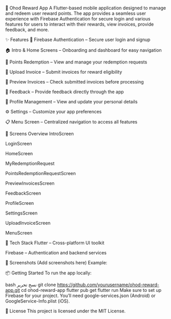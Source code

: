 🎁 Ohod Reward App
A Flutter-based mobile application designed to manage and redeem user reward points. The app provides a seamless user experience with Firebase Authentication for secure login and various features for users to interact with their rewards, view invoices, provide feedback, and more.

✨ Features
🔐 Firebase Authentication – Secure user login and signup

🏠 Intro & Home Screens – Onboarding and dashboard for easy navigation

🎫 Points Redemption – View and manage your redemption requests

📸 Upload Invoice – Submit invoices for reward eligibility

🧾 Preview Invoices – Check submitted invoices before processing

💬 Feedback – Provide feedback directly through the app

👤 Profile Management – View and update your personal details

⚙️ Settings – Customize your app preferences

📋 Menu Screen – Centralized navigation to access all features

📱 Screens Overview
IntroScreen

LoginScreen

HomeScreen

MyRedemptionRequest

PointsRedemptionRequestScreen

PreviewInvoicesScreen

FeedbackScreen

ProfileScreen

SettingsScreen

UploadInvoiceScreen

MenuScreen

🚀 Tech Stack
Flutter – Cross-platform UI toolkit

Firebase – Authentication and backend services

📸 Screenshots
(Add screenshots here)
Example:


📦 Getting Started
To run the app locally:

bash
نسخ
تحرير
git clone https://github.com/yourusername/ohod-reward-app.git
cd ohod-reward-app
flutter pub get
flutter run
Make sure to set up Firebase for your project. You’ll need google-services.json (Android) or GoogleService-Info.plist (iOS).

📄 License
This project is licensed under the MIT License.
